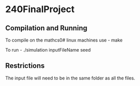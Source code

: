 # 240FinalProject

## Compilation and Running
To compile on the mathcs0# linux machines use - make

To run - ./simulation inputFileName seed

## Restrictions
The input file will need to be in the same folder as all the files.